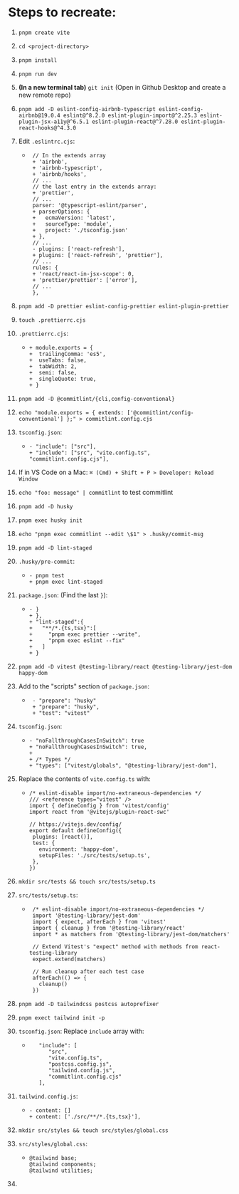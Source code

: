 # Steps to recreate:

1. `pnpm create vite`
1. `cd <project-directory>`
1. `pnpm install`
1. `pnpm run dev`
1. **(In a new terminal tab)** `git init` (Open in Github Desktop and create a new remote repo)
1. `pnpm add -D eslint-config-airbnb-typescript eslint-config-airbnb@19.0.4 eslint@^8.2.0 eslint-plugin-import@^2.25.3 eslint-plugin-jsx-a11y@^6.5.1 eslint-plugin-react@^7.28.0 eslint-plugin-react-hooks@^4.3.0`
1. Edit `.eslintrc.cjs`:
   - ```
      // In the extends array
      + 'airbnb',
      + 'airbnb-typescript',
      + 'airbnb/hooks',
      // ...
      // the last entry in the extends array:
      + 'prettier',
      // ...
      parser: '@typescript-eslint/parser',
      + parserOptions: {
      +   ecmaVersion: 'latest',
      +   sourceType: 'module',
      +   project: './tsconfig.json'
      + },
      // ...
      - plugins: ['react-refresh'],
      + plugins: ['react-refresh', 'prettier'],
      // ...
      rules: {
      + 'react/react-in-jsx-scope': 0,
      + 'prettier/prettier': ['error'],
      // ...
      },
     ```
1. `pnpm add -D prettier eslint-config-prettier eslint-plugin-prettier`
1. `touch .prettierrc.cjs`
1. `.prettierrc.cjs`:
   - ```
     + module.exports = {
     +  trailingComma: 'es5',
     +  useTabs: false,
     +  tabWidth: 2,
     +  semi: false,
     +  singleQuote: true,
     + }
     ```
1. `pnpm add -D @commitlint/{cli,config-conventional}`
1. `echo "module.exports = { extends: ['@commitlint/config-conventional'] };" > commitlint.config.cjs`
1. `tsconfig.json`:
   - ```
     - "include": ["src"],
     + "include": ["src", "vite.config.ts", "commitlint.config.cjs"],
     ```
1. If in VS Code on a Mac: `⌘ (Cmd) + Shift + P > Developer: Reload Window`
1. `echo "foo: message" | commitlint` to test commitlint
1. `pnpm add -D husky`
1. `pnpm exec husky init`
1. `echo "pnpm exec commitlint --edit \$1" > .husky/commit-msg`
1. `pnpm add -D lint-staged`
1. `.husky/pre-commit`:
   - ```
     - pnpm test
     + pnpm exec lint-staged
     ```
1. `package.json`: (Find the last `}`):
   - ```
     - }
     + },
     + "lint-staged":{
     +   "**/*.{ts,tsx}":[
     +     "pnpm exec prettier --write",
     +     "pnpm exec eslint --fix"
     +   ]
     + }
     ```
1. `pnpm add -D vitest @testing-library/react @testing-library/jest-dom happy-dom`
1. Add to the "scripts" section of `package.json`:
   - ```
      - "prepare": "husky"
      + "prepare": "husky",
      + "test": "vitest"
     ```
1. `tsconfig.json`:
   - ```
     - "noFallthroughCasesInSwitch": true
     + "noFallthroughCasesInSwitch": true,
     +
     + /* Types */
     + "types": ["vitest/globals", "@testing-library/jest-dom"],
     ```
1. Replace the contents of `vite.config.ts` with:

   - ```
     /* eslint-disable import/no-extraneous-dependencies */
     /// <reference types="vitest" />
     import { defineConfig } from 'vitest/config'
     import react from '@vitejs/plugin-react-swc'

     // https://vitejs.dev/config/
     export default defineConfig({
      plugins: [react()],
      test: {
        environment: 'happy-dom',
        setupFiles: './src/tests/setup.ts',
      },
     })
     ```

1. `mkdir src/tests && touch src/tests/setup.ts`
1. `src/tests/setup.ts`:

   - ```
      /* eslint-disable import/no-extraneous-dependencies */
      import '@testing-library/jest-dom'
      import { expect, afterEach } from 'vitest'
      import { cleanup } from '@testing-library/react'
      import * as matchers from '@testing-library/jest-dom/matchers'

      // Extend Vitest's "expect" method with methods from react-testing-library
      expect.extend(matchers)

      // Run cleanup after each test case
      afterEach(() => {
        cleanup()
      })
     ```

1. `pnpm add -D tailwindcss postcss autoprefixer`
1. `pnpm exect tailwind init -p`
1. `tsconfig.json`: Replace `include` array with:

   - ```
        "include": [
           "src",
           "vite.config.ts",
           "postcss.config.js",
           "tailwind.config.js",
           "commitlint.config.cjs"
        ],
     ```

1. `tailwind.config.js`:

   - ```
     - content: []
     + content: ['./src/**/*.{ts,tsx}'],
     ```

1. `mkdir src/styles && touch src/styles/global.css`
1. `src/styles/global.css`:

   - ```
     @tailwind base;
     @tailwind components;
     @tailwind utilities;
     ```

1.
